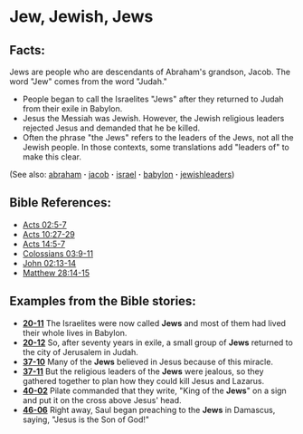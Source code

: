 # Jew, Jewish, Jews #

## Facts: ##

Jews are people who are descendants of Abraham's grandson, Jacob. The word "Jew" comes from the word "Judah."

* People began to call the Israelites "Jews" after they returned to Judah from their exile in Babylon.
* Jesus the Messiah was Jewish. However, the Jewish religious leaders rejected Jesus and demanded that he be killed.
* Often the phrase "the Jews" refers to the leaders of the Jews, not all the Jewish people. In those contexts, some translations add "leaders of" to make this clear.

(See also: [abraham](../other/abraham.md) **·** [jacob](../other/jacob.md) **·** [israel](../other/israel.md) **·** [babylon](../other/babylon.md) **·** [jewishleaders](../other/jewishleaders.md))

## Bible References: ##

* [Acts 02:5-7](https://door43.org/en/bible/notes/act/02/05)
* [Acts 10:27-29](https://door43.org/en/bible/notes/act/10/27)
* [Acts 14:5-7](https://door43.org/en/bible/notes/act/14/05)
* [Colossians 03:9-11](https://door43.org/en/bible/notes/col/03/09)
* [John 02:13-14](https://door43.org/en/bible/notes/jhn/02/13)
* [Matthew 28:14-15](https://door43.org/en/bible/notes/mat/28/14)

## Examples from the Bible stories: ##

* __[20-11](https://door43.org/en/obs/notes/frames/20-11)__ The Israelites were now called __Jews__  and most of them had lived their whole lives in Babylon.
* __[20-12](https://door43.org/en/obs/notes/frames/20-12)__ So, after seventy years in exile, a small group of __Jews__  returned to the city of Jerusalem in Judah.
* __[37-10](https://door43.org/en/obs/notes/frames/37-10)__ Many of the __Jews__  believed in Jesus because of this miracle.
* __[37-11](https://door43.org/en/obs/notes/frames/37-11)__ But the religious leaders of the __Jews__  were jealous, so they gathered together to plan how they could kill Jesus and Lazarus.
* __[40-02](https://door43.org/en/obs/notes/frames/40-02)__ Pilate commanded that they write, "King of the __Jews__" on a sign and put it on the cross above Jesus' head.
* __[46-06](https://door43.org/en/obs/notes/frames/46-06)__ Right away, Saul began preaching to the __Jews__  in Damascus, saying, "Jesus is the Son of God!"


